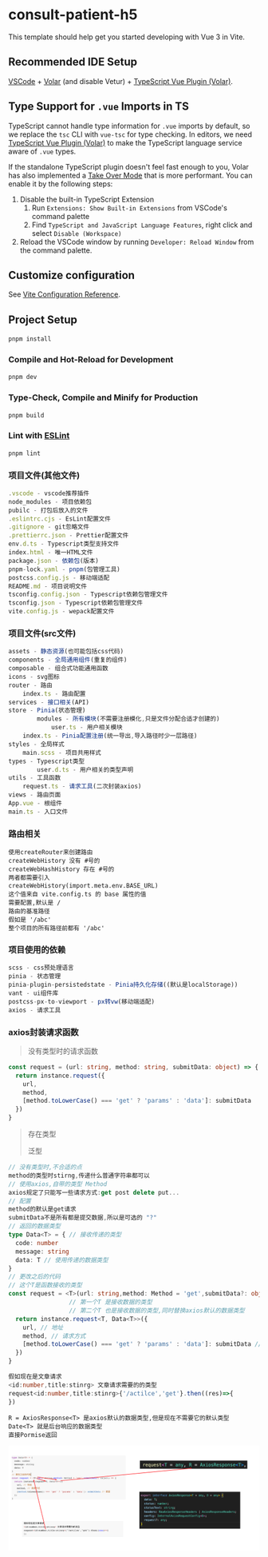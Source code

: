 # consult-patient-h5

This template should help get you started developing with Vue 3 in Vite.

## Recommended IDE Setup

[VSCode](https://code.visualstudio.com/) + [Volar](https://marketplace.visualstudio.com/items?itemName=Vue.volar) (and disable Vetur) + [TypeScript Vue Plugin (Volar)](https://marketplace.visualstudio.com/items?itemName=Vue.vscode-typescript-vue-plugin).

## Type Support for `.vue` Imports in TS

TypeScript cannot handle type information for `.vue` imports by default, so we replace the `tsc` CLI with `vue-tsc` for type checking. In editors, we need [TypeScript Vue Plugin (Volar)](https://marketplace.visualstudio.com/items?itemName=Vue.vscode-typescript-vue-plugin) to make the TypeScript language service aware of `.vue` types.

If the standalone TypeScript plugin doesn't feel fast enough to you, Volar has also implemented a [Take Over Mode](https://github.com/johnsoncodehk/volar/discussions/471#discussioncomment-1361669) that is more performant. You can enable it by the following steps:

1. Disable the built-in TypeScript Extension
    1) Run `Extensions: Show Built-in Extensions` from VSCode's command palette
    2) Find `TypeScript and JavaScript Language Features`, right click and select `Disable (Workspace)`
2. Reload the VSCode window by running `Developer: Reload Window` from the command palette.

## Customize configuration

See [Vite Configuration Reference](https://vitejs.dev/config/).

## Project Setup

```sh
pnpm install
```

### Compile and Hot-Reload for Development

```sh
pnpm dev
```

### Type-Check, Compile and Minify for Production

```sh
pnpm build
```

### Lint with [ESLint](https://eslint.org/)

```sh
pnpm lint
```
### 项目文件(其他文件)
```typescript
.vscode - vscode推荐插件
node_modules - 项目依赖包
pubilc - 打包后放入的文件
.eslintrc.cjs - EsLint配置文件
.gitignore - git忽略文件
.prettierrc.json - Prettier配置文件
env.d.ts - Typescript类型支持文件
index.html - 唯一HTML文件
package.json - 依赖包(版本)
pnpm-lock.yaml - pnpm(包管理工具)
postcss.config.js - 移动端适配
README.md - 项目说明文件
tsconfig.config.json - Typescript依赖包管理文件
tsconfig.json - Typescript依赖包管理文件
vite.config.js - wepack配置文件
```
### 项目文件(src文件)
```typescript
assets - 静态资源(也可能包括css代码)
components - 全局通用组件(重复的组件)
composable - 组合式功能通用函数
icons - svg图标
router - 路由
    index.ts - 路由配置
services - 接口相关(API)
store - Pinia(状态管理)
		modules - 所有模块(不需要注册模化,只是文件分配合适才创建的)
    		user.ts - 用户相关模块
    index.ts - Pinia配置注册(统一导出,导入路径时少一层路径)
styles - 全局样式
    main.scss - 项目共用样式
types - Typescript类型
		user.d.ts - 用户相关的类型声明
utils - 工具函数
    request.ts - 请求工具(二次封装axios)
views - 路由页面
App.vue - 根组件
main.ts - 入口文件
```
### 路由相关
```type
使用createRouter来创建路由
createWebHistory 没有 #号的
createWebHashHistory 存在 #号的
两者都需要引入
createWebHistory(import.meta.env.BASE_URL) 
这个值来自 vite.config.ts 的 base 属性的值
需要配置,默认是 /
路由的基准路径
假如是 '/abc' 
整个项目的所有路径前都有 '/abc'
```
### 项目使用的依赖
```typescript
scss - css预处理语言
pinia - 状态管理
pinia-plugin-persistedstate - Pinia持久化存储((默认是localStorage))
vant - ui组件库
postcss-px-to-viewport - px转vw(移动端适配)
axios - 请求工具
```

### axios封装请求函数

> 没有类型时的请求函数

```typescript
const request = (url: string, method: string, submitData: object) => {
  return instance.request({
    url,
    method, 
    [method.toLowerCase() === 'get' ? 'params' : 'data']: submitData 
  })
}
```

> 存在类型
>
> 泛型

```typescript
// 没有类型时,不合适的点
method的类型时stirng,传递什么普通字符串都可以
// 使用axios,自带的类型 Method
axios规定了只能写一些请求方式:get post delete put...
// 配置
method的默认是get请求
submitData不是所有都是提交数据,所以是可选的 "?"
// 返回的数据类型
type Data<T> = { // 接收传递的类型
  code: number
  message: string
  data: T // 使用传递的数据类型
}
// 更改之后的代码
// 这个T是函数接收的类型
const request = <T>(url: string,method: Method = 'get',submitData?: object) => {
                 // 第一个T 是接收数据的类型
                 // 第二个T 也是接收数据的类型,同时替换axios默认的数据类型
  return instance.request<T, Data<T>>({
    url, // 地址
    method, // 请求方式
    [method.toLowerCase() === 'get' ? 'params' : 'data']: submitData // 数据
  })
}
```

```typescript
假如现在是文章请求
<id:number,title:stinrg> 文章请求需要的的类型
request<id:number,title:stinrg>{'/actilce','get'}.then((res)=>{
})
```

```
R = AxiosResponse<T> 是axios默认的数据类型,但是现在不需要它的默认类型
Date<T> 就是后台响应的数据类型
直接Pormise返回
```
![](img/请求函数.png)






